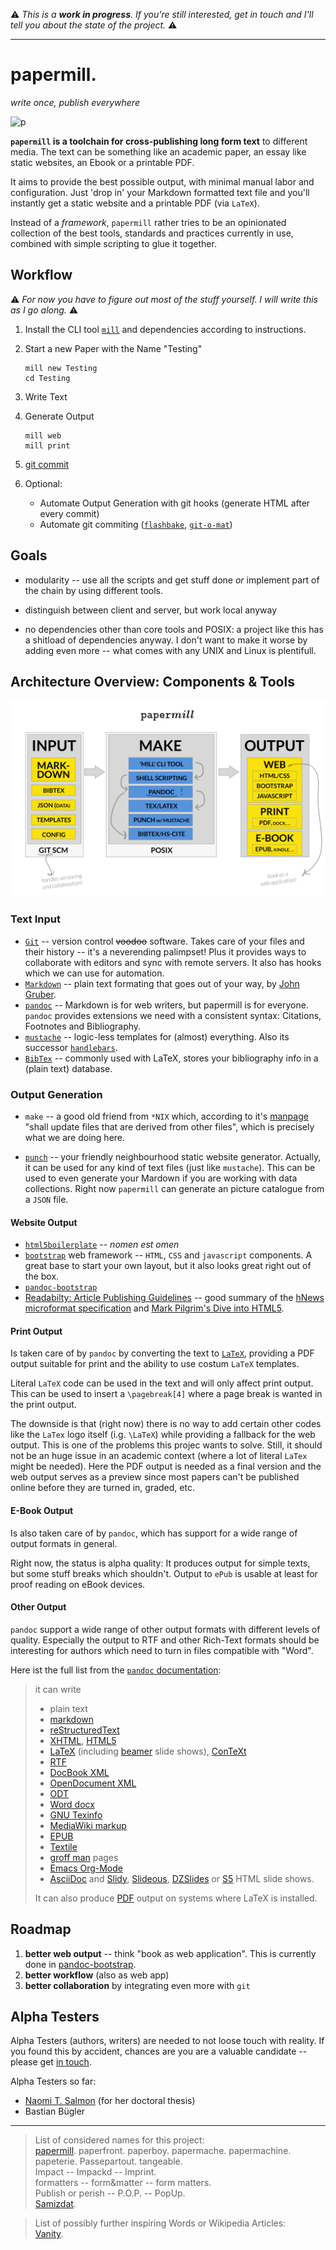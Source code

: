 :warning: *This is a **work in progress**.  If you're still interested, get in touch and I'll tell you about the state of the project.* :warning: 


---



papermill. 
==========

*write once, publish everywhere*

![p](http://upload.wikimedia.org/wikipedia/commons/thumb/1/19/Forest_Fibre_Company_Berlin%2C_New_Hampshire.JPG/220px-Forest_Fibre_Company_Berlin%2C_New_Hampshire.JPG)

**`papermill` is a toolchain for cross-publishing long form text** to different media. The text can be something like an academic paper, an essay like static websites, an Ebook or a printable PDF.

It aims to provide the best possible output, with minimal manual labor and configuration. Just 'drop in' your Markdown formatted text file and you'll instantly get a static website and a printable PDF (via `LaTeX`).

Instead of a *framework*, `papermill` rather tries to be an opinionated collection of the best tools, standards and practices currently in use, combined with simple scripting to glue it together.


## Workflow

:warning: *For now you have to figure out most of the stuff yourself. I will write this as I go along.* :warning:

1. Install the CLI tool [`mill`](https://github.com/papermill/mill) and dependencies according to instructions.

2. Start a new Paper with the Name "Testing"

    `````
    mill new Testing
    cd Testing
    `````

3. Write Text

4. Generate Output

    `````
    mill web
    mill print
    `````
5. [git commit](http://git-scm.com/docs/git-commit)

5. Optional: 
   - Automate Output Generation with git hooks (generate HTML after every commit)
   - Automate git commiting ([`flashbake`](https://github.com/commandline/flashbake), [`git-o-mat`](https://github.com/eins78/git-o-mat))


## Goals   

* modularity -- use all the scripts and get stuff done *or* implement part of the chain by using different tools.

* distinguish between client and server, but work local anyway

* no dependencies other than core tools and POSIX: a project like this has a shitload of dependencies anyway. I don't want to make it worse by adding even more -- what comes with any UNIX and Linux is plentifull.


## Architecture Overview: Components & Tools

![high-level overview](https://github.com/papermill/documentation/raw/master/images/papermill.sketch-arch1%402x.png)

### Text Input
- [`Git`](http://git-scm.com) -- version control <del>voodoo</del> software. Takes care of your files and their history -- it's a neverending palimpset! Plus it provides ways to collaborate with editors and sync with remote servers. It also has hooks which we can use for automation.
- [`Markdown`](http://daringfireball.net/projects/markdown/) -- plain text formating that goes out of your way, by [John Gruber](http://daringfireball.net). 
- [`pandoc`](http://johnmacfarlane.net/pandoc/)  -- Markdown is for web writers, but papermill is for everyone. `pandoc` provides extensions we need with a consistent syntax: Citations, Footnotes and Bibliography.
- [`mustache`](http://mustache.github.com) -- logic-less templates for (almost) everything. Also its successor [`handlebars`](http://handlebarsjs.com).
- [`BibTex`](http://www.bibtex.org) -- commonly used with LaTeX, stores your bibliography info in a (plain text) database.

### Output Generation
- `make` -- a good old friend from `*NIX` which, according to it's [manpage](http://man.cx/make) "shall update files that are derived from other files", which is precisely what we are doing here.

- [`punch`](https://github.com/laktek/punch) -- your friendly neighbourhood static website generator. Actually, it can be used for any kind of text files (just like `mustache`). This can be used to even generate your Mardown if you are working with data collections. Right now `papermill` can generate an picture catalogue from a `JSON` file. 

#### Website Output  
- [`html5boilerplate`](http://html5boilerplate.com) -- *nomen est omen*
- [`bootstrap`](http://twitter.github.com/bootstrap/) web framework -- `HTML`, `CSS` and `javascript` components. A great base to start your own layout, but it also looks great right out of the box.
- [`pandoc-bootstrap`](http://papermill.github.com/pandoc-bootstrap/)
- [Readabilty: Article Publishing Guidelines](http://www.readability.com/publishers/guidelines/#reader) -- good summary of the [hNews microformat specification](http://microformats.org/wiki/hnews) and [Mark Pilgrim's Dive into HTML5](http://diveintohtml5.ep.io/semantics.html#new-elements).

#### Print Output

Is taken care of by `pandoc` by converting the text to [`LaTeX`](#), providing a PDF output suitable for print and the ability to use costum `LaTeX` templates.

Literal `LaTeX` code can be used in the text and will only affect print output. This can be used to insert a `\pagebreak[4]` where a page break is wanted in the print output. 

The downside is that (right now) there is no way to add certain other codes like the `LaTex` logo itself (i.g. `\LaTeX`) while providing a fallback for the web output. This is one of the problems this projec wants to solve. Still, it should not be an huge issue in an academic context (where a lot of literal `LaTex` might be needed). Here the PDF output is needed as a final version and the web output serves as a preview since most papers can't be published online before they are turned in, graded, etc.

#### E-Book Output

Is also taken care of by `pandoc`, which has support for a wide range of output formats in general. 

Right now, the status is alpha quality: It produces output for simple texts, but some stuff breaks which shouldn't. Output to `ePub` is usable at least for proof reading on eBook devices.

#### Other Output

`pandoc` support a wide range of other output formats with different levels of quality. Especially the output to RTF and other Rich-Text formats should be interesting for authors which need to turn in files compatible with "Word".

Here ist the full list from the [`pandoc` documentation](http://johnmacfarlane.net/pandoc/README.html):

> it can write 
>
> - plain text
> - [markdown](http://daringfireball.net/projects/markdown/)
> - [reStructuredText](http://docutils.sourceforge.net/docs/ref/rst/introduction.html)
> - [XHTML](http://www.w3.org/TR/xhtml1/), [HTML5](http://www.w3.org/TR/html5/)
> - [LaTeX](http://www.latex-project.org/) (including [beamer](http://www.tex.ac.uk/CTAN/macros/latex/contrib/beamer) slide shows), [ConTeXt](http://www.pragma-ade.nl/)
> - [RTF](http://en.wikipedia.org/wiki/Rich_Text_Format)
> - [DocBook XML](http://www.docbook.org/)
> - [OpenDocument
XML](http://opendocument.xml.org/)
> - [ODT](http://en.wikipedia.org/wiki/OpenDocument)
> - [Word
docx](http://www.microsoft.com/interop/openup/openxml/default.aspx)
> - [GNU Texinfo](http://www.gnu.org/software/texinfo/)
> - [MediaWiki
markup](http://www.mediawiki.org/wiki/Help:Formatting)
> - [EPUB](http://www.idpf.org/)
> - [Textile](http://redcloth.org/textile)
> - [groff man](http://developer.apple.com/DOCUMENTATION/Darwin/Reference/ManPages/man7/groff_man.7.html) pages
> - [Emacs Org-Mode](http://orgmode.org)
> - [AsciiDoc](http://www.methods.co.nz/asciidoc/)
> and [Slidy](http://www.w3.org/Talks/Tools/Slidy/), [Slideous](http://goessner.net/articles/slideous/), [DZSlides](http://paulrouget.com/dzslides/) or [S5](http://meyerweb.com/eric/tools/s5/) HTML slide shows. 
> 
> It can also produce [PDF](http://www.adobe.com/pdf/) output on systems where LaTeX is installed.


## Roadmap

1. **better web output** -- think "book as web application". This is currently done in [pandoc-bootstrap](https://github.com/papermill/pandoc-bootstrap).
1. **better workflow** (also as web app)
1. **better collaboration** by integrating even more with `git`

## Alpha Testers

Alpha Testers (authors, writers) are needed to not loose touch with reality.
If you found this by accident, chances are you are a valuable candidate -- please get [in touch](http://twitter.com/eins78).

Alpha Testers so far:

- [Naomi T. Salmon](http://nts.is) (for her doctoral thesis)
- Bastian Bügler




--- --- --- 

> List of considered names for this project:   
[papermill](https://upload.wikimedia.org/wikipedia/commons/1/19/Forest_Fibre_Company_Berlin%2C_New_Hampshire.JPG). paperfront. paperboy. papermache. papermachine. papeterie. Passepartout. tangeable.  
Impact -- Impackd -- Imprint.  
formatters -- form&matter -- form matters.  
Publish or perish -- P.O.P. -- PopUp.  
[Samizdat](https://en.wikipedia.org/wiki/Samizdat).


> List of possibly further inspiring Words or Wikipedia Articles:  
    [Vanity](https://en.wikipedia.org/wiki/Vanity). 
